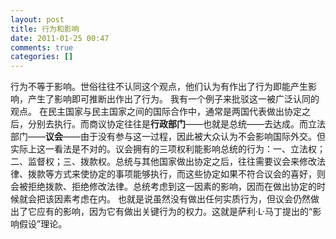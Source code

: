 ```yaml
---
layout: post
title: 行为和影响
date: 2011-01-25 00:47
comments: true
categories: []
---
```

行为不等于影响。世俗往往不认同这个观点，他们认为有作出了行为即能产生影响，产生了影响即可推断出作出了行为。
我有一个例子来批驳这一被广泛认同的观点。
在民主国家与民主国家之间的国际合作中，通常是两国代表做出协定之后，分别去执行。而商议协定往往是<strong>行政部门</strong>——也就是总统——去达成。而立法部门——<strong>议会</strong>——由于没有参与这一过程，因此被大众认为不会影响国际外交。但实际上这一看法是不对的。议会拥有的三项权利能影响总统的行为：一、立法权；二、监督权；三、拨款权。总统与其他国家做出协定之后，往往需要议会来修改法律、拨款等方式来使协定的事项能够执行，而这些协定如果不符合议会的喜好，则会被拒绝拨款、拒绝修改法律。总统考虑到这一因素的影响，因而在做出协定的时候就会把该因素考虑在内。
也就是说虽然没有做出任何实质行为，但议会仍然做出了它应有的影响，因为它有做出关键行为的权力。这就是萨利·L·马丁提出的“影响假设”理论。
